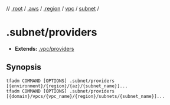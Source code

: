 // [.root] / [.aws] / [.region] / [vpc] / [subnet] /

# .subnet/providers

- **Extends:** [.vpc/providers](../.vpc/providers.md)

## Synopsis

```
tfadm COMMAND [OPTIONS] .subnet/providers [{environment}/{region}/{az}/{subnet_name}]...
tfadm COMMAND [OPTIONS] .subnet/providers [{domain}/vpcs/{vpc_name}/{region}/subnets/{subnet_name}]...
```

[.aws]: ../README.md
[.region]: ../.region.md
[.root]: ../../../../.tfadm/resources/README.md
[subnet]: ../subnet.md
[vpc]: ../vpc.md
